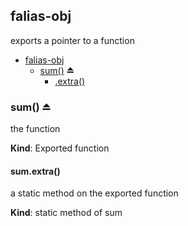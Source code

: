 ## falias-obj
exports a pointer to a function


* [falias-obj](#markdown-header-faliasobj)
    * [sum()](#markdown-header-sum) ⏏
        * [.extra()](#markdown-header-sumextra)

### sum() ⏏
the function

**Kind**: Exported function  
#### sum.extra()
a static method on the exported function

**Kind**: static method of sum  
